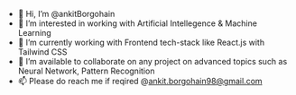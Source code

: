 - 👋 Hi, I’m @ankitBorgohain
- 👀 I’m interested in working with Artificial Intellegence & Machine Learning
- 🌱 I’m currently working with Frontend tech-stack like React.js with Tailwind CSS
- 💞️ I’m available to collaborate on any project on advanced topics such as Neural Network, Pattern Recognition
- 📫 Please do reach me if reqired @ankit.borgohain98@gmail.com

<!---
ankitBorgohain/ankitBorgohain is a ✨ special ✨ repository because its `README.md` (this file) appears on your GitHub profile.
You can click the Preview link to take a look at your changes.
--->
